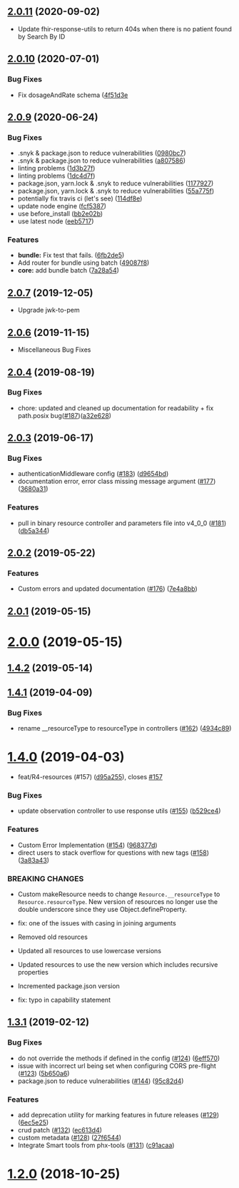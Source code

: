 ## [2.0.11](https://github.com/zeevosec/node-fhir-server-core/compare/2.0.10...2.0.11) (2020-09-02)

- Update fhir-response-utils to return 404s when there is no patient found by Search By ID

## [2.0.10](https://github.com/Asymmetrik/node-fhir-server-core/compare/2.0.9...2.0.10) (2020-07-01)

### Bug Fixes

- Fix dosageAndRate schema ([4f51d3e](https://github.com/Asymmetrik/node-fhir-server-core/commit/4f51d3e3cd073159850fce15a22d7969693e5d3b)

## [2.0.9](https://github.com/Asymmetrik/node-fhir-server-core/compare/2.0.7...2.0.9) (2020-06-24)

### Bug Fixes

- .snyk & package.json to reduce vulnerabilities ([0980bc7](https://github.com/Asymmetrik/node-fhir-server-core/commit/0980bc78178fee4d015bfbdb8a79f94a7e2d9433))
- .snyk & package.json to reduce vulnerabilities ([a807586](https://github.com/Asymmetrik/node-fhir-server-core/commit/a80758644059e7b87da1381a51d5d1ba95b0885c))
- linting problems ([1d3b27f](https://github.com/Asymmetrik/node-fhir-server-core/commit/1d3b27f5ad3db830eee102790a6ad7a6f8a1c3bf))
- linting problems ([1dc4d7f](https://github.com/Asymmetrik/node-fhir-server-core/commit/1dc4d7fe3467098d301953376c1f61a4d4fec42d))
- package.json, yarn.lock & .snyk to reduce vulnerabilities ([1177927](https://github.com/Asymmetrik/node-fhir-server-core/commit/1177927b4c9b5d6aaa761e5434e58d9314835615))
- package.json, yarn.lock & .snyk to reduce vulnerabilities ([55a775f](https://github.com/Asymmetrik/node-fhir-server-core/commit/55a775f5cf15691fd4d407172e2293bac70f66dd))
- potentially fix travis ci (let's see) ([114df8e](https://github.com/Asymmetrik/node-fhir-server-core/commit/114df8e6224f2823d2ecd47969d899ce7c86cc8f))
- update node engine ([fcf5387](https://github.com/Asymmetrik/node-fhir-server-core/commit/fcf53873ee6a3cd99c84f80b2518a83ec4e508fd))
- use before_install ([bb2e02b](https://github.com/Asymmetrik/node-fhir-server-core/commit/bb2e02baefb77b505f1fc9582dfe817e166ffc52))
- use latest node ([eeb5717](https://github.com/Asymmetrik/node-fhir-server-core/commit/eeb5717de36dc857849f8e3cd2398eae39425dca))

### Features

- **bundle:** Fix test that fails. ([6fb2de5](https://github.com/Asymmetrik/node-fhir-server-core/commit/6fb2de562f5f299f10fbecdc8475ca7c109cb0f1))
- Add router for bundle using batch ([49087f8](https://github.com/Asymmetrik/node-fhir-server-core/commit/49087f82af34489c28d233401114a0e7589136b6))
- **core:** add bundle batch ([7a28a54](https://github.com/Asymmetrik/node-fhir-server-core/commit/7a28a5410f84459fcbabe58906196ab1ded76efe))

## [2.0.7](https://github.com/Asymmetrik/node-fhir-server-core/compare/2.0.6...2.0.7) (2019-12-05)

- Upgrade jwk-to-pem

## [2.0.6](https://github.com/Asymmetrik/node-fhir-server-core/compare/2.0.5...2.0.6) (2019-11-15)

- Miscellaneous Bug Fixes

## [2.0.4](https://github.com/Asymmetrik/node-fhir-server-core/compare/2.0.3...2.0.4) (2019-08-19)

### Bug Fixes

- chore: updated and cleaned up documentation for readability + fix path.posix bug([#187](https://github.com/Asymmetrik/node-fhir-server-core/pull/187))([a32e628](https://github.com/Asymmetrik/node-fhir-server-core/pull/187/commits/a32e628))

## [2.0.3](https://github.com/Asymmetrik/node-fhir-server-core/compare/2.0.2...2.0.3) (2019-06-17)

### Bug Fixes

- authenticationMiddleware config ([#183](https://github.com/Asymmetrik/node-fhir-server-core/issues/183)) ([d9654bd](https://github.com/Asymmetrik/node-fhir-server-core/commit/d9654bd))
- documentation error, error class missing message argument ([#177](https://github.com/Asymmetrik/node-fhir-server-core/issues/177)) ([3680a31](https://github.com/Asymmetrik/node-fhir-server-core/commit/3680a31))

### Features

- pull in binary resource controller and parameters file into v4_0_0 ([#181](https://github.com/Asymmetrik/node-fhir-server-core/issues/181)) ([db5a344](https://github.com/Asymmetrik/node-fhir-server-core/commit/db5a344))

## [2.0.2](https://github.com/Asymmetrik/node-fhir-server-core/compare/2.0.1...2.0.2) (2019-05-22)

### Features

- Custom errors and updated documentation ([#176](https://github.com/Asymmetrik/node-fhir-server-core/issues/176)) ([7e4a8bb](https://github.com/Asymmetrik/node-fhir-server-core/commit/7e4a8bb))

## [2.0.1](https://github.com/Asymmetrik/node-fhir-server-core/compare/2.0.0...2.0.1) (2019-05-15)

# [2.0.0](https://github.com/Asymmetrik/node-fhir-server-core/compare/1.4.2...2.0.0) (2019-05-15)

## [1.4.2](https://github.com/Asymmetrik/node-fhir-server-core/compare/1.4.1...1.4.2) (2019-05-14)

## [1.4.1](https://github.com/Asymmetrik/node-fhir-server-core/compare/1.4.0...1.4.1) (2019-04-09)

### Bug Fixes

- rename \_\_resourceType to resourceType in controllers ([#162](https://github.com/Asymmetrik/node-fhir-server-core/issues/162)) ([4934c89](https://github.com/Asymmetrik/node-fhir-server-core/commit/4934c89))

# [1.4.0](https://github.com/Asymmetrik/node-fhir-server-core/compare/1.3.1...1.4.0) (2019-04-03)

- feat/R4-resources (#157) ([d95a255](https://github.com/Asymmetrik/node-fhir-server-core/commit/d95a255)), closes [#157](https://github.com/Asymmetrik/node-fhir-server-core/issues/157)

### Bug Fixes

- update observation controller to use response utils ([#155](https://github.com/Asymmetrik/node-fhir-server-core/issues/155)) ([b529ce4](https://github.com/Asymmetrik/node-fhir-server-core/commit/b529ce4))

### Features

- Custom Error Implementation ([#154](https://github.com/Asymmetrik/node-fhir-server-core/issues/154)) ([968377d](https://github.com/Asymmetrik/node-fhir-server-core/commit/968377d))
- direct users to stack overflow for questions with new tags ([#158](https://github.com/Asymmetrik/node-fhir-server-core/issues/158)) ([3a83a43](https://github.com/Asymmetrik/node-fhir-server-core/commit/3a83a43))

### BREAKING CHANGES

- Custom makeResource needs to change
  `Resource.__resourceType` to `Resource.resourceType`. New version of
  resources no longer use the double underscore since they use
  Object.defineProperty.

- fix: one of the issues with casing in joining arguments
- Removed old resources
- Updated all resources to use lowercase versions
- Updated resources to use the new version which includes recursive
  properties
- Incremented package.json version
- fix: typo in capability statement

## [1.3.1](https://github.com/Asymmetrik/node-fhir-server-core/compare/1.3.0...1.3.1) (2019-02-12)

### Bug Fixes

- do not override the methods if defined in the config ([#124](https://github.com/Asymmetrik/node-fhir-server-core/issues/124)) ([6eff570](https://github.com/Asymmetrik/node-fhir-server-core/commit/6eff570))
- issue with incorrect url being set when configuring CORS pre-flight ([#123](https://github.com/Asymmetrik/node-fhir-server-core/issues/123)) ([5b650a6](https://github.com/Asymmetrik/node-fhir-server-core/commit/5b650a6))
- package.json to reduce vulnerabilities ([#144](https://github.com/Asymmetrik/node-fhir-server-core/issues/144)) ([95c82d4](https://github.com/Asymmetrik/node-fhir-server-core/commit/95c82d4))

### Features

- add deprecation utility for marking features in future releases ([#129](https://github.com/Asymmetrik/node-fhir-server-core/issues/129)) ([6ec5e25](https://github.com/Asymmetrik/node-fhir-server-core/commit/6ec5e25))
- crud patch ([#132](https://github.com/Asymmetrik/node-fhir-server-core/issues/132)) ([ec613d4](https://github.com/Asymmetrik/node-fhir-server-core/commit/ec613d4))
- custom metadata ([#128](https://github.com/Asymmetrik/node-fhir-server-core/issues/128)) ([27f6544](https://github.com/Asymmetrik/node-fhir-server-core/commit/27f6544))
- Integrate Smart tools from phx-tools ([#131](https://github.com/Asymmetrik/node-fhir-server-core/issues/131)) ([c91acaa](https://github.com/Asymmetrik/node-fhir-server-core/commit/c91acaa))

# [1.2.0](https://github.com/Asymmetrik/node-fhir-server-core/compare/1.1.0...1.2.0) (2018-10-25)
